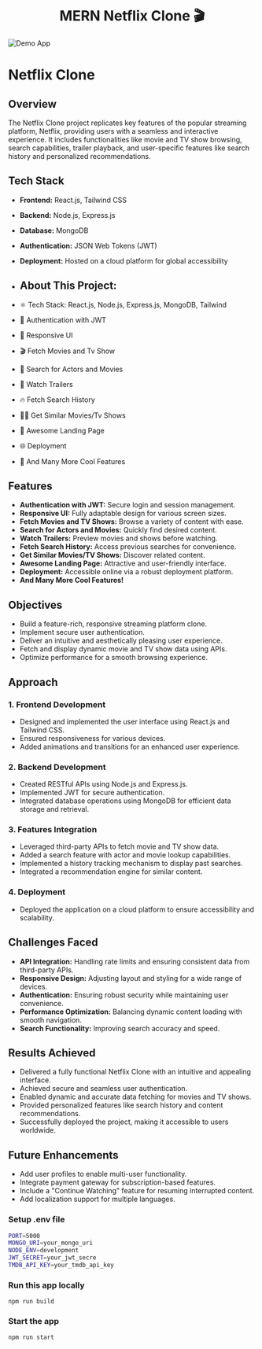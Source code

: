 <h1 align="center">MERN Netflix Clone 🎬</h1>

![Demo App](/frontend/public/screenshot-for-readmee.png)
# Netflix Clone

## Overview

The Netflix Clone project replicates key features of the popular streaming platform, Netflix, providing users with a seamless and interactive experience. It includes functionalities like movie and TV show browsing, search capabilities, trailer playback, and user-specific features like search history and personalized recommendations.

## Tech Stack

- **Frontend:** React.js, Tailwind CSS
- **Backend:** Node.js, Express.js
- **Database:** MongoDB
- **Authentication:** JSON Web Tokens (JWT)
- **Deployment:** Hosted on a cloud platform for global accessibility

- ## About This Project:

-   ⚛️ Tech Stack: React.js, Node.js, Express.js, MongoDB, Tailwind
-   🔐 Authentication with JWT
-   📱 Responsive UI
-   🎬 Fetch Movies and Tv Show
-   🔎 Search for Actors and Movies
-   🎥 Watch Trailers
-   🔥 Fetch Search History
-   🐱‍👤 Get Similar Movies/Tv Shows
-   💙 Awesome Landing Page
-   🌐 Deployment
-   🚀 And Many More Cool Features

## Features

- **Authentication with JWT:** Secure login and session management.
- **Responsive UI:** Fully adaptable design for various screen sizes.
- **Fetch Movies and TV Shows:** Browse a variety of content with ease.
- **Search for Actors and Movies:** Quickly find desired content.
- **Watch Trailers:** Preview movies and shows before watching.
- **Fetch Search History:** Access previous searches for convenience.
- **Get Similar Movies/TV Shows:** Discover related content.
- **Awesome Landing Page:** Attractive and user-friendly interface.
- **Deployment:** Accessible online via a robust deployment platform.
- **And Many More Cool Features!**

## Objectives

- Build a feature-rich, responsive streaming platform clone.
- Implement secure user authentication.
- Deliver an intuitive and aesthetically pleasing user experience.
- Fetch and display dynamic movie and TV show data using APIs.
- Optimize performance for a smooth browsing experience.

## Approach

### 1. Frontend Development

- Designed and implemented the user interface using React.js and Tailwind CSS.
- Ensured responsiveness for various devices.
- Added animations and transitions for an enhanced user experience.

### 2. Backend Development

- Created RESTful APIs using Node.js and Express.js.
- Implemented JWT for secure authentication.
- Integrated database operations using MongoDB for efficient data storage and retrieval.

### 3. Features Integration

- Leveraged third-party APIs to fetch movie and TV show data.
- Added a search feature with actor and movie lookup capabilities.
- Implemented a history tracking mechanism to display past searches.
- Integrated a recommendation engine for similar content.

### 4. Deployment

- Deployed the application on a cloud platform to ensure accessibility and scalability.

## Challenges Faced

- **API Integration:** Handling rate limits and ensuring consistent data from third-party APIs.
- **Responsive Design:** Adjusting layout and styling for a wide range of devices.
- **Authentication:** Ensuring robust security while maintaining user convenience.
- **Performance Optimization:** Balancing dynamic content loading with smooth navigation.
- **Search Functionality:** Improving search accuracy and speed.

## Results Achieved

- Delivered a fully functional Netflix Clone with an intuitive and appealing interface.
- Achieved secure and seamless user authentication.
- Enabled dynamic and accurate data fetching for movies and TV shows.
- Provided personalized features like search history and content recommendations.
- Successfully deployed the project, making it accessible to users worldwide.

## Future Enhancements

- Add user profiles to enable multi-user functionality.
- Integrate payment gateway for subscription-based features.
- Include a "Continue Watching" feature for resuming interrupted content.
- Add localization support for multiple languages.

### Setup .env file

```bash
PORT=5000
MONGO_URI=your_mongo_uri
NODE_ENV=development
JWT_SECRET=your_jwt_secre
TMDB_API_KEY=your_tmdb_api_key
```

### Run this app locally

```shell
npm run build
```

### Start the app

```shell
npm run start
```

